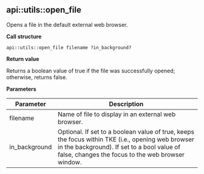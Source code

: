## api::utils::open\_file

Opens a file in the default external web browser.

**Call structure**

`api::utils::open_file filename ?in_background?`

**Return value**

Returns a boolean value of true if the file was successfully opened; otherwise, returns false.

**Parameters**

| Parameter | Description |
| - | - |
| filename | Name of file to display in an external web browser. |
| in\_background | Optional.  If set to a boolean value of true, keeps the focus within TKE (i.e., opening web browser in the background).  If set to a bool value of false, changes the focus to the web browser window. |

